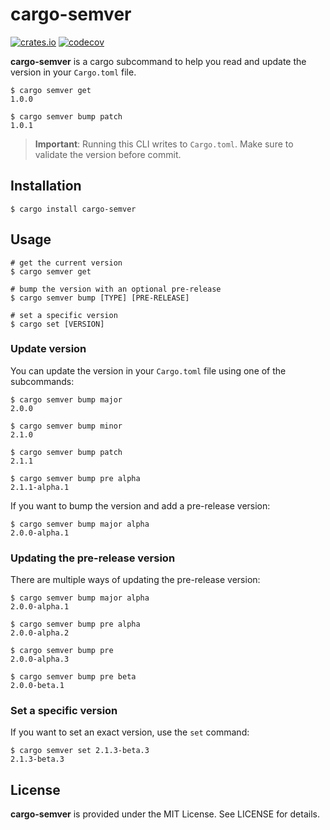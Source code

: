 # cargo-semver

[![crates.io](https://img.shields.io/crates/v/cargo-semver)](https://crates.io/crates/cargo-semver)
[![codecov](https://codecov.io/gh/filipstefansson/cargo-semver/branch/master/graph/badge.svg?token=HSAldVxPvX)](https://codecov.io/gh/filipstefansson/cargo-semver)

**cargo-semver** is a cargo subcommand to help you read and update the version in your `Cargo.toml` file.

```console
$ cargo semver get
1.0.0

$ cargo semver bump patch
1.0.1
```

> **Important**: Running this CLI writes to `Cargo.toml`. Make sure to validate the version before commit.

## Installation

```console
$ cargo install cargo-semver
```

## Usage

```console
# get the current version
$ cargo semver get

# bump the version with an optional pre-release
$ cargo semver bump [TYPE] [PRE-RELEASE]

# set a specific version
$ cargo set [VERSION]
```

### Update version

You can update the version in your `Cargo.toml` file using one of the subcommands:

```console
$ cargo semver bump major
2.0.0

$ cargo semver bump minor
2.1.0

$ cargo semver bump patch
2.1.1

$ cargo semver bump pre alpha
2.1.1-alpha.1
```

If you want to bump the version and add a pre-release version:

```console
$ cargo semver bump major alpha
2.0.0-alpha.1
```

### Updating the pre-release version

There are multiple ways of updating the pre-release version:

```console
$ cargo semver bump major alpha
2.0.0-alpha.1

$ cargo semver bump pre alpha
2.0.0-alpha.2

$ cargo semver bump pre
2.0.0-alpha.3

$ cargo semver bump pre beta
2.0.0-beta.1
```

### Set a specific version

If you want to set an exact version, use the `set` command:

```console
$ cargo semver set 2.1.3-beta.3
2.1.3-beta.3
```

## License

**cargo-semver** is provided under the MIT License. See LICENSE for details.
